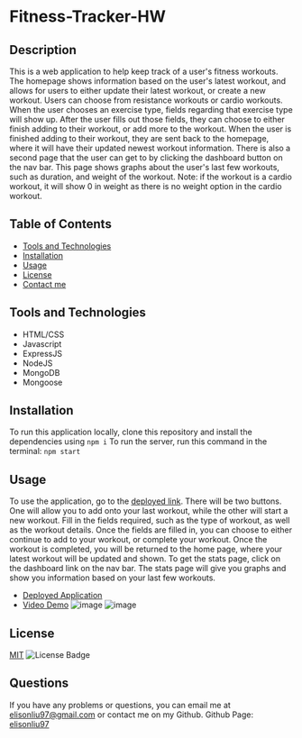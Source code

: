 # Fitness-Tracker-HW

  ## Description
  This is a web application to help keep track of a user's fitness workouts. The homepage shows information based on the user's latest workout, and allows for users to either update their latest workout, or create a new workout. Users can choose from resistance workouts or cardio workouts. When the user chooses an exercise type, fields regarding that exercise type will show up. After the user fills out those fields, they can choose to either finish adding to their workout, or add more to the workout. When the user is finished adding to their workout, they are sent back to the homepage, where it will have their updated newest workout information. There is also a second page that the user can get to by clicking the dashboard button on the nav bar. This page shows graphs about the user's last few workouts, such as duration, and weight of the workout. Note: if the workout is a cardio workout, it will show 0 in weight as there is no weight option in the cardio workout.


  ## Table of Contents
  - [Tools and Technologies](#tools-and-technologies)
  - [Installation](#installation)
  - [Usage](#usage)
  - [License](#license)
  - [Contact me](#questions)

  ## Tools and Technologies
  - HTML/CSS
  - Javascript
  - ExpressJS
  - NodeJS
  - MongoDB
  - Mongoose

  ## Installation
  To run this application locally, clone this repository and install the dependencies using
  `npm i`
  To run the server, run this command in the terminal:
  `npm start`
  
  ## Usage
  To use the application, go to the [deployed link](https://fitness-tracker-hw-el.herokuapp.com/).
  There will be two buttons. One will allow you to add onto your last workout, while the other will start a new workout.
  Fill in the fields required, such as the type of workout, as well as the workout details.
  Once the fields are filled in, you can choose to either continue to add to your workout, or complete your workout.
  Once the workout is completed, you will be returned to the home page, where your latest workout will be updated and shown.
  To get the stats page, click on the dashboard link on the nav bar.
  The stats page will give you graphs and show you information based on your last few workouts.
  - [Deployed Application](https://fitness-tracker-hw-el.herokuapp.com/)
  - [Video Demo](https://drive.google.com/file/d/1XXkHxxZEzC1XMfN6asFeo2M1p6geHYWl/view)
  ![image](https://user-images.githubusercontent.com/28275237/126218466-679b70ad-6962-49d9-8104-0da6bdd359e6.png)
  ![image](https://user-images.githubusercontent.com/28275237/126218517-3d5ab2cd-917c-46bb-a618-e3e7f56740ce.png)



  ## License
  [MIT](https://spdx.org/licenses/MIT.html)
  ![License Badge](https://img.shields.io/badge/license-MIT-9cf)

  ## Questions
  If you have any problems or questions, you can email me at elisonliu97@gmail.com or contact me on my Github.
  Github Page: [elisonliu97](github.com/elisonliu97)

